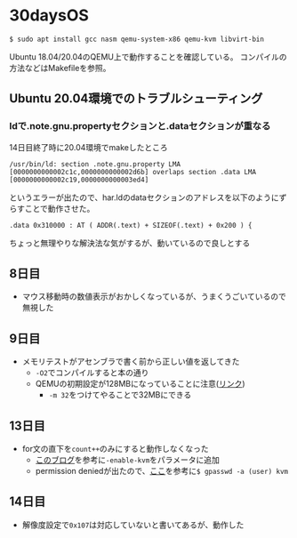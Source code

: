 # 30daysOS

```
$ sudo apt install gcc nasm qemu-system-x86 qemu-kvm libvirt-bin
```

Ubuntu 18.04/20.04のQEMU上で動作することを確認している。
コンパイルの方法などはMakefileを参照。

## Ubuntu 20.04環境でのトラブルシューティング

### ldで.note.gnu.propertyセクションと.dataセクションが重なる

14日目終了時に20.04環境でmakeしたところ
```
/usr/bin/ld: section .note.gnu.property LMA [0000000000002c1c,0000000000002d6b] overlaps section .data LMA [0000000000002c19,0000000000003ed4]
```
というエラーが出たので、har.ldのdataセクションのアドレスを以下のようにずらすことで動作させた。
```
.data 0x310000 : AT ( ADDR(.text) + SIZEOF(.text) + 0x200 ) {
```
ちょっと無理やりな解決法な気がするが、動いているので良しとする

## 8日目

- マウス移動時の数値表示がおかしくなっているが、うまくうごいているので無視した

## 9日目

- メモリテストがアセンブラで書く前から正しい値を返してきた
  - `-O2`でコンパイルすると本の通り
  - QEMUの初期設定が128MBになっていることに注意([リンク](https://wiki.gentoo.org/wiki/QEMU/Options#RAM))
    - `-m 32`をつけてやることで32MBにできる

## 13日目

- for文の直下を`count++`のみにすると動作しなくなった
  - [このブログ](https://wisteria0410ss.hatenablog.com/entry/2019/02/10/222931)を参考に`-enable-kvm`をパラメータに追加
  - permission deniedが出たので、[ここ](https://canal.idletime.be/qemu/ubuntu.html)を参考に`$ gpasswd -a (user) kvm`

## 14日目
- 解像度設定で`0x107`は対応していないと書いてあるが、動作した
